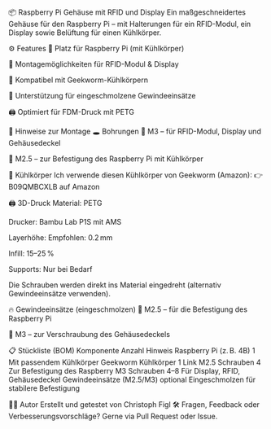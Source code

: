 📦 Raspberry Pi Gehäuse mit RFID und Display
Ein maßgeschneidertes Gehäuse für den Raspberry Pi – mit Halterungen für ein RFID-Modul, ein Display sowie Belüftung für einen Kühlkörper.


⚙️ Features
📗 Platz für Raspberry Pi (mit Kühlkörper)

📘 Montagemöglichkeiten für RFID-Modul & Display

🧊 Kompatibel mit Geekworm-Kühlkörpern

🧷 Unterstützung für eingeschmolzene Gewindeeinsätze

🖨️ Optimiert für FDM-Druck mit PETG

🔧 Hinweise zur Montage
🕳️ Bohrungen
🔩 M3 – für RFID-Modul, Display und Gehäusedeckel

🔩 M2.5 – zur Befestigung des Raspberry Pi mit Kühlkörper

🧊 Kühlkörper
Ich verwende diesen Kühlkörper von Geekworm (Amazon):
👉 B09QMBCXLB auf Amazon

🖨️ 3D-Druck
Material: PETG

Drucker: Bambu Lab P1S mit AMS

Layerhöhe: Empfohlen: 0.2 mm

Infill: 15–25 %

Supports: Nur bei Bedarf

Die Schrauben werden direkt ins Material eingedreht (alternativ Gewindeeinsätze verwenden).

🔥 Gewindeeinsätze (eingeschmolzen)
🧷 M2.5 – für die Befestigung des Raspberry Pi

🧷 M3 – zur Verschraubung des Gehäusedeckels



📋 Stückliste (BOM)
Komponente	Anzahl	Hinweis
Raspberry Pi (z. B. 4B)	1	Mit passendem Kühlkörper
Geekworm Kühlkörper	1	Link
M2.5 Schrauben	4	Zur Befestigung des Raspberry
M3 Schrauben	4–8	Für Display, RFID, Gehäusedeckel
Gewindeeinsätze (M2.5/M3)	optional	Eingeschmolzen für stabilere Befestigung

🧑‍🔬 Autor
Erstellt und getestet von Christoph Figl 🛠️
Fragen, Feedback oder Verbesserungsvorschläge? Gerne via Pull Request oder Issue.
